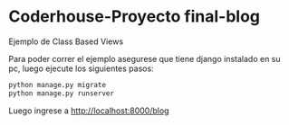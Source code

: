 # Coderhouse-Proyecto final-blog
Ejemplo de Class Based Views

Para poder correr el ejemplo asegurese que tiene django instalado en su pc, luego ejecute los siguientes pasos:

```bash
python manage.py migrate
python manage.py runserver
```

Luego ingrese a [http://localhost:8000/blog](http://localhost:8000/blog)

